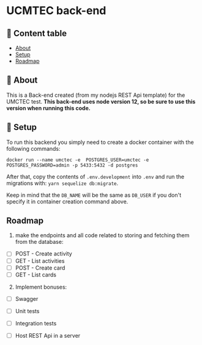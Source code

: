 # UCMTEC back-end

## 📝 Content table

- [About](#about)
- [Setup](#getting_started)
- [Roadmap](#roadmap)


## 🧐 About <a name = "about"></a>

This is a Back-end created (from my nodejs REST Api template) for the UMCTEC test.
**This back-end uses node version 12, so be sure to use this version when running this code.**

## 🏁 Setup <a name = "getting_started"></a>

To run this backend you simply need to create a docker container with the following commands:

```
docker run --name umctec -e  POSTGRES_USER=umctec -e POSTGRES_PASSWORD=admin -p 5433:5432 -d postgres
```

After that, copy the contents of `.env.development` into `.env` and run the migrations with: `yarn sequelize db:migrate`.

Keep in mind that the `DB_NAME` will be the same as `DB_USER` if you don't specify it in container creation command above.

## Roadmap <a name = "roadmap"></a>

1. make the endpoints and all code related to storing and fetching them from the database:
- [ ] POST - Create activity
- [ ] GET - List activities
- [ ] POST - Create card
- [ ] GET - List cards

2. Implement bonuses:
- [ ] Swagger
- [ ] Unit tests
- [ ] Integration tests
- [ ] Host REST Api in a server









